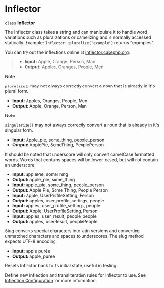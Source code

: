 # Inflector

`class` **Inflector**

The Inflector class takes a string and can manipulate it to handle
word variations such as pluralizations or camelizing and is
normally accessed statically. Example:
`Inflector::pluralize('example')` returns "examples".

You can try out the inflections online at
[inflector.cakephp.org](https://inflector.cakephp.org/).

> - **Input:** Apple, Orange, Person, Man
> - **Output:** Apples, Oranges, People, Men

> [!NOTE]
> `pluralize()` may not always correctly convert a noun that is already in
> it's plural form.
>
> - **Input:** Apples, Oranges, People, Men
> - **Output:** Apple, Orange, Person, Man

> [!NOTE]
> `singularize()` may not always correctly convert a noun that is already in
> it's singular form.
>
> - **Input:** Apple_pie, some_thing, people_person
> - **Output:** ApplePie, SomeThing, PeoplePerson
>
> It should be noted that underscore will only convert camelCase
> formatted words. Words that contains spaces will be lower-cased,
> but will not contain an underscore.
>
> - **Input:** applePie, someThing
> - **Output:** apple_pie, some_thing
> - **Input:** apple_pie, some_thing, people_person
> - **Output:** Apple Pie, Some Thing, People Person
> - **Input:** Apple, UserProfileSetting, Person
> - **Output:** apples, user_profile_settings, people
> - **Input:** apples, user_profile_settings, people
> - **Output:** Apple, UserProfileSetting, Person
> - **Input:** apples, user_result, people_people
> - **Output:** apples, userResult, peoplePeople
>
> Slug converts special characters into latin versions and converting
> unmatched characters and spaces to underscores. The slug method
> expects UTF-8 encoding.
>
> - **Input:** apple purée
> - **Output:** apple_puree
>
> Resets Inflector back to its initial state, useful in testing.
>
> Define new inflection and transliteration rules for Inflector to use.
> See [Inflection Configuration](../development/configuration#inflection-configuration) for more information.
